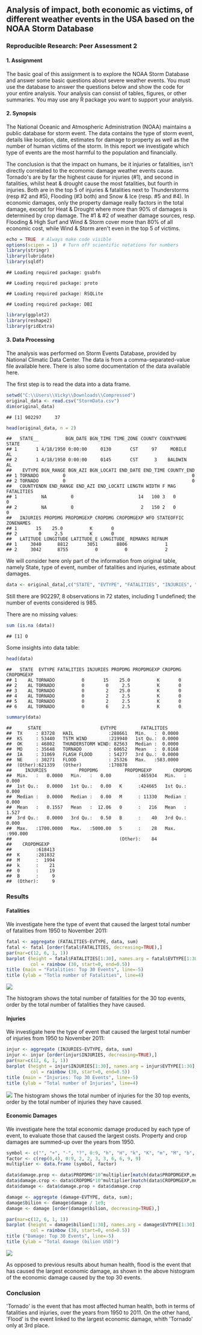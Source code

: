 


## Analysis of impact, both economic as victims, of different weather events in the USA based on the NOAA Storm Database

### Reproducible Research: Peer Assessment 2

#### 1. Assignment

The basic goal of this assignment is to explore the NOAA Storm Database and answer some basic questions about severe weather events. You must use the database to answer the questions below and show the code for your entire analysis. Your analysis can consist of tables, figures, or other summaries. You may use any R package you want to support your analysis.

#### 2. Synopsis

The National Oceanic and Atmospheric Administration (NOAA) maintains a public database for storm event. The data contains the type of storm event, details like location, date, estimates for damage to property as well as the number of human victims of the storm. In this report we investigate which type of events are the most harmful to the population and financially.

The conclusion is that the impact on humans, be it injuries or fatalities, isn't directly correlated to the ecomomic damage weather events cause. Tornado's are by far the highest cause for injuries (#1), and second in fatalities, whilst heat & drought cause the most fatalities, but fourth in injuries. Both are in the top 5 of injuries & fatalities next to Thunderstorms (resp #2 and #5), Flooding (#3 both) and Snow & Ice (resp. #5 and #4). In economic damages, only the property damage really factors in the total damage, except for Heat & Drought where more than 90% of damages is determined by crop damage. The #1 & #2 of weather damage sources, resp. Flooding & High Surf and Wind & Storm cover more than 80% of all economic cost, while Wind & Storm aren't even in the top 5 of victims.


```r
echo = TRUE  # Always make code visible
options(scipen = 1)  # Turn off scientific notations for numbers
library(stringr)
library(lubridate)
library(sqldf)
```

```
## Loading required package: gsubfn
```

```
## Loading required package: proto
```

```
## Loading required package: RSQLite
```

```
## Loading required package: DBI
```

```r
library(ggplot2)
library(reshape2)
library(gridExtra)
```

#### 3. Data Processing

The analysis was performed on Storm Events Database, provided by National Climatic Data Center. The data is from a comma-separated-value file available here. There is also some documentation of the data available here.

The first step is to read the data into a data frame.


```r
setwd("C:\\Users\\Vicky\\Downloads\\Compressed")
original_data <- read.csv("StormData.csv")
dim(original_data)
```

```
## [1] 902297     37
```

```r
head(original_data, n = 2)
```

```
##   STATE__          BGN_DATE BGN_TIME TIME_ZONE COUNTY COUNTYNAME STATE
## 1       1 4/18/1950 0:00:00     0130       CST     97     MOBILE    AL
## 2       1 4/18/1950 0:00:00     0145       CST      3    BALDWIN    AL
##    EVTYPE BGN_RANGE BGN_AZI BGN_LOCATI END_DATE END_TIME COUNTY_END
## 1 TORNADO         0                                               0
## 2 TORNADO         0                                               0
##   COUNTYENDN END_RANGE END_AZI END_LOCATI LENGTH WIDTH F MAG FATALITIES
## 1         NA         0                        14   100 3   0          0
## 2         NA         0                         2   150 2   0          0
##   INJURIES PROPDMG PROPDMGEXP CROPDMG CROPDMGEXP WFO STATEOFFIC ZONENAMES
## 1       15    25.0          K       0                                    
## 2        0     2.5          K       0                                    
##   LATITUDE LONGITUDE LATITUDE_E LONGITUDE_ REMARKS REFNUM
## 1     3040      8812       3051       8806              1
## 2     3042      8755          0          0              2
```

We will consider here only part of the information from original table, namely State, type of event, number of fatalities and injuries, estimate about damages.


```r
data <- original_data[,c("STATE", "EVTYPE", "FATALITIES", "INJURIES", "PROPDMG", "PROPDMGEXP","CROPDMG", "CROPDMGEXP")]
```

Still there are 902297, 8 observations in 72 states, including 1 undefined; the number of events considered is 985.

There are no missing values:


```r
sum (is.na (data))
```

```
## [1] 0
```

Some insights into data table:


```r
head(data)
```

```
##   STATE  EVTYPE FATALITIES INJURIES PROPDMG PROPDMGEXP CROPDMG CROPDMGEXP
## 1    AL TORNADO          0       15    25.0          K       0           
## 2    AL TORNADO          0        0     2.5          K       0           
## 3    AL TORNADO          0        2    25.0          K       0           
## 4    AL TORNADO          0        2     2.5          K       0           
## 5    AL TORNADO          0        2     2.5          K       0           
## 6    AL TORNADO          0        6     2.5          K       0
```


```r
summary(data)
```

```
##      STATE                      EVTYPE         FATALITIES      
##  TX     : 83728   HAIL             :288661   Min.   :  0.0000  
##  KS     : 53440   TSTM WIND        :219940   1st Qu.:  0.0000  
##  OK     : 46802   THUNDERSTORM WIND: 82563   Median :  0.0000  
##  MO     : 35648   TORNADO          : 60652   Mean   :  0.0168  
##  IA     : 31069   FLASH FLOOD      : 54277   3rd Qu.:  0.0000  
##  NE     : 30271   FLOOD            : 25326   Max.   :583.0000  
##  (Other):621339   (Other)          :170878                     
##     INJURIES            PROPDMG          PROPDMGEXP        CROPDMG       
##  Min.   :   0.0000   Min.   :   0.00          :465934   Min.   :  0.000  
##  1st Qu.:   0.0000   1st Qu.:   0.00   K      :424665   1st Qu.:  0.000  
##  Median :   0.0000   Median :   0.00   M      : 11330   Median :  0.000  
##  Mean   :   0.1557   Mean   :  12.06   0      :   216   Mean   :  1.527  
##  3rd Qu.:   0.0000   3rd Qu.:   0.50   B      :    40   3rd Qu.:  0.000  
##  Max.   :1700.0000   Max.   :5000.00   5      :    28   Max.   :990.000  
##                                        (Other):    84                    
##    CROPDMGEXP    
##         :618413  
##  K      :281832  
##  M      :  1994  
##  k      :    21  
##  0      :    19  
##  B      :     9  
##  (Other):     9
```

### Results

#### Fatalities

We investigate here the type of event that caused the largest total number of fatalities from 1950 to November 2011:


```r
fatal <- aggregate (FATALITIES~EVTYPE, data, sum)
fatal <- fatal [order(fatal$FATALITIES, decreasing=TRUE),]
par(mar=c(12, 6, 1, 1))
barplot (height = fatal$FATALITIES[1:30], names.arg = fatal$EVTYPE[1:30], las = 2, cex.names= 0.8,
         col = rainbow (30, start=0, end=0.5))
title (main = "Fatalities: Top 30 Events", line=-5)
title (ylab = "Totla number of Fatalities", line=4)
```

![](storm_analysis_files/figure-html/unnamed-chunk-7-1.png)

The histogram shows the total number of fatalities for the 30 top events, order by the total number of fatalities they have caused.

#### Injuries

We investigate here the type of event that caused the largest total number of injuries from 1950 to November 2011:


```r
injur <- aggregate (INJURIES~EVTYPE, data, sum)
injur <- injur [order(injur$INJURIES, decreasing=TRUE),]
par(mar=c(12, 6, 1, 1))
barplot (height = injur$INJURIES[1:30], names.arg = injur$EVTYPE[1:30], las = 2, cex.names = 0.8,
         col = rainbow (30, start=0, end=0.5))
title (main = "Injuries: Top 30 Events", line=-5)
title (ylab = "Total number of Injuries", line=4)
```

![](storm_analysis_files/figure-html/unnamed-chunk-8-1.png)
The histogram shows the total number of injuries for the 30 top events, order by the total number of injuries they have caused.

#### Economic Damages

We investigate here the total economic damage produced by each type of event, to evaluate those that caused the largest costs. Property and crop damages are summed-up over the years from 1950.


```r
symbol <- c("", "+", "-", "?", 0:9, "h", "H", "k", "K", "m", "M", "b", "B");
factor <- c(rep(0,4), 0:9, 2, 2, 3, 3, 6, 6, 9, 9)
multiplier <- data.frame (symbol, factor)

data$damage.prop <- data$PROPDMG*10^multiplier[match(data$PROPDMGEXP,multiplier$symbol),2]
data$damage.crop <- data$CROPDMG*10^multiplier[match(data$CROPDMGEXP,multiplier$symbol),2]
data$damage <- data$damage.prop + data$damage.crop

damage <- aggregate (damage~EVTYPE, data, sum);
damage$bilion <- damage$damage / 1e9;
damage <- damage [order(damage$bilion, decreasing=TRUE),]

par(mar=c(12, 6, 1, 1))
barplot (height = damage$bilion[1:30], names.arg = damage$EVTYPE[1:30], las = 2, cex.names = 0.8,
         col = rainbow (30, start=0, end=0.5))
title ("Damage: Top 30 Events", line=-5)
title (ylab = "Total damage (bilion USD)")
```

![](storm_analysis_files/figure-html/unnamed-chunk-9-1.png)

As opposed to previous results about human health, flood is the event that has caused the largest economic damage, as shown in the above histogram of the economic damage caused by the top 30 events.

### Conclusion

'Tornado' is the event that has most affected human health, both in terms of fatalities and injuries, over the years from 1950 to 2011. On the other hand, 'Flood' is the event linked to the largest economic damage, whith 'Tornado' only at 3rd place.
